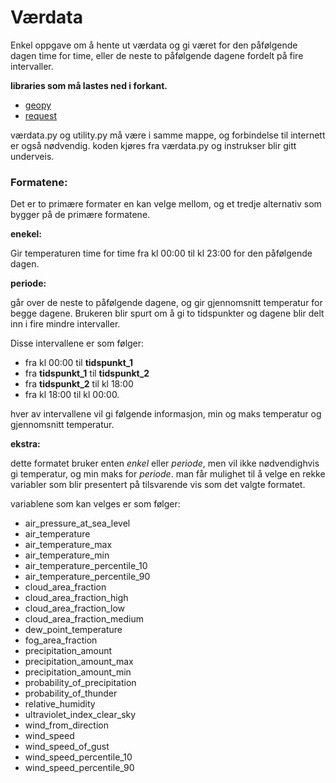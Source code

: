 # Værdata
Enkel oppgave om å hente ut værdata og gi været for den påfølgende dagen
time for time, eller de neste to påfølgende dagene fordelt på fire
intervaller. 

**libraries som må lastes ned i forkant.**
  - [geopy](https://pypi.org/project/geopy/)
  - [request](https://pypi.org/project/requests/)

værdata.py og utility.py må være i samme mappe, og forbindelse
til internett er også nødvendig. koden kjøres fra værdata.py
og instrukser blir gitt underveis. 

### Formatene:
Det er to primære formater en kan velge mellom, og et tredje alternativ som bygger på de primære formatene.

**enekel:**

Gir temperaturen time for time fra kl 00:00 til kl 23:00 for den påfølgende dagen.

**periode:**

går over de neste to påfølgende dagene, og gir gjennomsnitt temperatur for begge dagene. 
Brukeren blir spurt om å gi to tidspunkter og dagene blir delt inn i fire mindre intervaller.

Disse intervallene er som følger:
  - fra kl 00:00 til **tidspunkt_1**
  - fra **tidspunkt_1** til **tidspunkt_2**
  - fra **tidspunkt_2** til kl 18:00
  - fra kl 18:00 til kl 00:00.

hver av intervallene vil gi følgende informasjon, min og maks temperatur og gjennomsnitt temperatur.

**ekstra:**

dette formatet bruker enten *enkel* eller *periode*, men vil ikke nødvendighvis gi temperatur, og min maks for *periode*.
man får mulighet til å velge en rekke variabler som blir presentert på tilsvarende vis som det valgte formatet.

variablene som kan velges er som følger:
  - air_pressure_at_sea_level
  - air_temperature
  - air_temperature_max
  - air_temperature_min
  - air_temperature_percentile_10
  - air_temperature_percentile_90
  - cloud_area_fraction
  - cloud_area_fraction_high
  - cloud_area_fraction_low
  - cloud_area_fraction_medium
  - dew_point_temperature
  - fog_area_fraction
  - precipitation_amount
  - precipitation_amount_max
  - precipitation_amount_min
  - probability_of_precipitation
  - probability_of_thunder
  - relative_humidity
  - ultraviolet_index_clear_sky
  - wind_from_direction
  - wind_speed
  - wind_speed_of_gust
  - wind_speed_percentile_10
  - wind_speed_percentile_90


